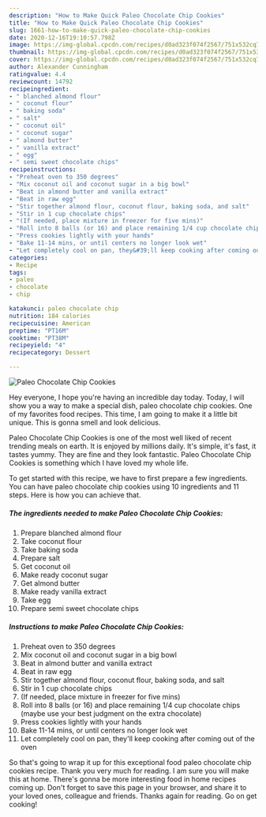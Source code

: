 ```yaml
---
description: "How to Make Quick Paleo Chocolate Chip Cookies"
title: "How to Make Quick Paleo Chocolate Chip Cookies"
slug: 1661-how-to-make-quick-paleo-chocolate-chip-cookies
date: 2020-12-16T19:10:57.798Z
image: https://img-global.cpcdn.com/recipes/d0ad323f074f2567/751x532cq70/paleo-chocolate-chip-cookies-recipe-main-photo.jpg
thumbnail: https://img-global.cpcdn.com/recipes/d0ad323f074f2567/751x532cq70/paleo-chocolate-chip-cookies-recipe-main-photo.jpg
cover: https://img-global.cpcdn.com/recipes/d0ad323f074f2567/751x532cq70/paleo-chocolate-chip-cookies-recipe-main-photo.jpg
author: Alexander Cunningham
ratingvalue: 4.4
reviewcount: 14792
recipeingredient:
- " blanched almond flour"
- " coconut flour"
- " baking soda"
- " salt"
- " coconut oil"
- " coconut sugar"
- " almond butter"
- " vanilla extract"
- " egg"
- " semi sweet chocolate chips"
recipeinstructions:
- "Preheat oven to 350 degrees"
- "Mix coconut oil and coconut sugar in a big bowl"
- "Beat in almond butter and vanilla extract"
- "Beat in raw egg"
- "Stir together almond flour, coconut flour, baking soda, and salt"
- "Stir in 1 cup chocolate chips"
- "(If needed, place mixture in freezer for five mins)"
- "Roll into 8 balls (or 16) and place remaining 1/4 cup chocolate chips (maybe use your best judgment on the extra chocolate)"
- "Press cookies lightly with your hands"
- "Bake 11-14 mins, or until centers no longer look wet"
- "Let completely cool on pan, they&#39;ll keep cooking after coming out of the oven"
categories:
- Recipe
tags:
- paleo
- chocolate
- chip

katakunci: paleo chocolate chip 
nutrition: 184 calories
recipecuisine: American
preptime: "PT16M"
cooktime: "PT38M"
recipeyield: "4"
recipecategory: Dessert

---
```



![Paleo Chocolate Chip Cookies](https://img-global.cpcdn.com/recipes/d0ad323f074f2567/751x532cq70/paleo-chocolate-chip-cookies-recipe-main-photo.jpg)

Hey everyone, I hope you're having an incredible day today. Today, I will show you a way to make a special dish, paleo chocolate chip cookies. One of my favorites food recipes. This time, I am going to make it a little bit unique. This is gonna smell and look delicious.

Paleo Chocolate Chip Cookies is one of the most well liked of recent trending meals on earth. It is enjoyed by millions daily. It's simple, it's fast, it tastes yummy. They are fine and they look fantastic. Paleo Chocolate Chip Cookies is something which I have loved my whole life.




To get started with this recipe, we have to first prepare a few ingredients. You can have paleo chocolate chip cookies using 10 ingredients and 11 steps. Here is how you can achieve that.

<!--inarticleads1-->

##### The ingredients needed to make Paleo Chocolate Chip Cookies:

1. Prepare  blanched almond flour
1. Take  coconut flour
1. Take  baking soda
1. Prepare  salt
1. Get  coconut oil
1. Make ready  coconut sugar
1. Get  almond butter
1. Make ready  vanilla extract
1. Take  egg
1. Prepare  semi sweet chocolate chips




<!--inarticleads2-->

##### Instructions to make Paleo Chocolate Chip Cookies:

1. Preheat oven to 350 degrees
1. Mix coconut oil and coconut sugar in a big bowl
1. Beat in almond butter and vanilla extract
1. Beat in raw egg
1. Stir together almond flour, coconut flour, baking soda, and salt
1. Stir in 1 cup chocolate chips
1. (If needed, place mixture in freezer for five mins)
1. Roll into 8 balls (or 16) and place remaining 1/4 cup chocolate chips (maybe use your best judgment on the extra chocolate)
1. Press cookies lightly with your hands
1. Bake 11-14 mins, or until centers no longer look wet
1. Let completely cool on pan, they&#39;ll keep cooking after coming out of the oven




So that's going to wrap it up for this exceptional food paleo chocolate chip cookies recipe. Thank you very much for reading. I am sure you will make this at home. There's gonna be more interesting food in home recipes coming up. Don't forget to save this page in your browser, and share it to your loved ones, colleague and friends. Thanks again for reading. Go on get cooking!
